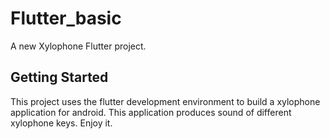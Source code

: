 # Flutter_basic

A new Xylophone Flutter project.

## Getting Started

This project uses the flutter development environment to build a xylophone application for android.
This application produces sound of different xylophone keys.
Enjoy it.

